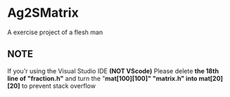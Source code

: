 # Ag2SMatrix
A exercise project of a flesh man  
## NOTE
If you'r using the Visual Studio IDE **(NOT VScode)**
Please delete **the 18th line of "fraction.h"**
and turn the "**mat[100][100]" "matrix.h" into mat[20][20]** to prevent stack overflow

